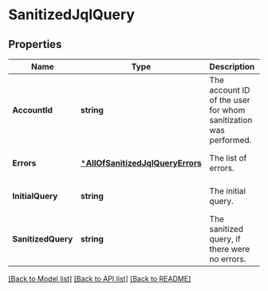 # SanitizedJqlQuery

## Properties
Name | Type | Description | Notes
------------ | ------------- | ------------- | -------------
**AccountId** | **string** | The account ID of the user for whom sanitization was performed. | [optional] [default to null]
**Errors** | [***AllOfSanitizedJqlQueryErrors**](AllOfSanitizedJqlQueryErrors.md) | The list of errors. | [optional] [default to null]
**InitialQuery** | **string** | The initial query. | [optional] [default to null]
**SanitizedQuery** | **string** | The sanitized query, if there were no errors. | [optional] [default to null]

[[Back to Model list]](../README.md#documentation-for-models) [[Back to API list]](../README.md#documentation-for-api-endpoints) [[Back to README]](../README.md)

